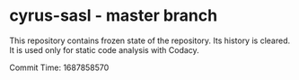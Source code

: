 # cyrus-sasl - master branch

This repository contains frozen state of the repository.
Its history is cleared. It is used only for static code
analysis with Codacy.

Commit Time: 1687858570